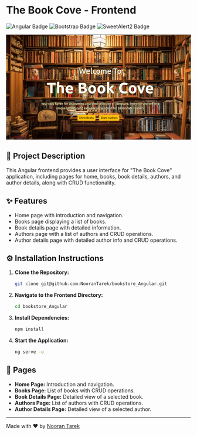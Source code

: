 # The Book Cove - Frontend

![Angular Badge](https://img.shields.io/badge/Angular-18.x-red?style=flat-square)
![Bootstrap Badge](https://img.shields.io/badge/Bootstrap-5.x-blue?style=flat-square)
![SweetAlert2 Badge](https://img.shields.io/badge/SweetAlert2-11.x-yellow?style=flat-square)

![Frontend Diagram](book_cove.png)

## 📄 Project Description

This Angular frontend provides a user interface for "The Book Cove" application, including pages for home, books, book details, authors, and author details, along with CRUD functionality.

## ✨ Features

- Home page with introduction and navigation.
- Books page displaying a list of books.
- Book details page with detailed information.
- Authors page with a list of authors and CRUD operations.
- Author details page with detailed author info and CRUD operations.

## ⚙️ Installation Instructions

1. **Clone the Repository:**
    ```bash
    git clone git@github.com:NooranTarek/bookstore_Angular.git
    ```
2. **Navigate to the Frontend Directory:**
    ```bash
    cd bookstore_Angular
    ```
3. **Install Dependencies:**
    ```bash
    npm install
    ```
4. **Start the Application:**
    ```bash
    ng serve -o
    ```

## 📄 Pages

- **Home Page:** Introduction and navigation.
- **Books Page:** List of books with CRUD operations.
- **Book Details Page:** Detailed view of a selected book.
- **Authors Page:** List of authors with CRUD operations.
- **Author Details Page:** Detailed view of a selected author.

---

Made with ❤️ by [Nooran Tarek](https://github.com/NooranTarek)
